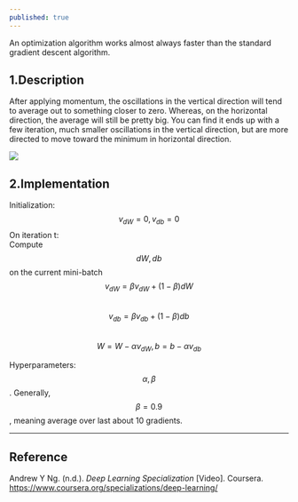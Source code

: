 ```yaml
---
published: true
---
```

An optimization algorithm works almost always faster than the standard gradient descent algorithm.

## 1.Description
After applying momentum, the oscillations in the vertical direction will tend to average out to something closer to zero. Whereas, on the horizontal direction, the average will still be pretty big. You can find it ends up with a few iteration, much smaller oscillations in the vertical direction, but are more directed to move toward the minimum in horizontal direction.

![]({{site.baseurl}}/images/momentum_1.PNG)

## 2.Implementation
Initialization: $$v_{dW}=0, v_{db}=0$$
On iteration t:  
  Compute $$dW, db$$ on the current mini-batch  
  $$v_{dW}=\beta v_{dW} + (1-\beta)dW$$  
  $$v_{db}=\beta v_{db} + (1-\beta)db$$  
  $$W = W - \alpha v_{dW}, b = b - \alpha v_{db}$$  
  
Hyperparameters:$$\alpha, \beta$$. Generally, $$\beta=0.9$$, meaning average over last about 10 gradients.

----
## Reference
Andrew Y Ng. (n.d.). _Deep Learning Specialization_ [Video]. Coursera.  
<https://www.coursera.org/specializations/deep-learning/>
